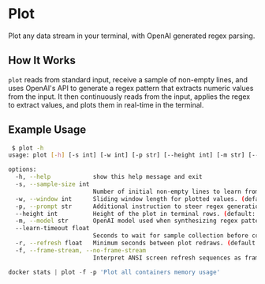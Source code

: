 # Plot

Plot any data stream in your terminal, with OpenAI generated regex parsing.

## How It Works

`plot` reads from standard input, receive a sample of non-empty lines, and uses OpenAI's API to generate a regex pattern that extracts numeric values from the input. It then continuously reads from the input, applies the regex to extract values, and plots them in real-time in the terminal.

## Example Usage

```sh
 $ plot -h
usage: plot [-h] [-s int] [-w int] [-p str] [--height int] [-m str] [--learn-timeout float] [-r float] [-f | --frame-stream | --no-frame-stream]

options:
  -h, --help            show this help message and exit
  -s, --sample-size int
                        Number of initial non-empty lines to learn from. (default: 5)
  -w, --window int      Sliding window length for plotted values. (default: 200)
  -p, --prompt str      Additional instruction to steer regex generation. (default: )
  --height int          Height of the plot in terminal rows. (default: 30)
  -m, --model str       OpenAI model used when synthesizing regex patterns. (default: gpt-5)
  --learn-timeout float
                        Seconds to wait for sample collection before continuing. (default: 10.0)
  -r, --refresh float   Minimum seconds between plot redraws. (default: 0.5)
  -f, --frame-stream, --no-frame-stream
                        Interpret ANSI screen refresh sequences as frame-sized samples. (default: False)

```

```python
docker stats | plot -f -p 'Plot all containers memory usage'
```
